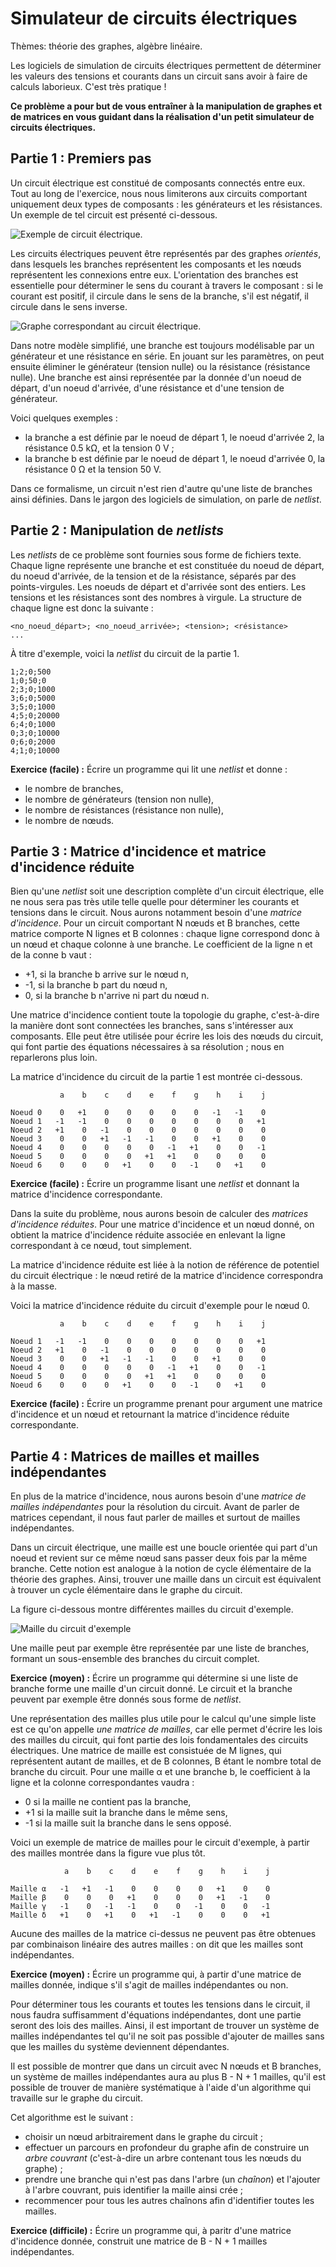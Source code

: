 # Simulateur de circuits électriques

Thèmes: théorie des graphes, algèbre linéaire.

Les logiciels de simulation de circuits électriques permettent de déterminer les valeurs des tensions et courants dans un circuit sans avoir à faire de calculs laborieux. C'est très pratique !

**Ce problème a pour but de vous entraîner à la manipulation de graphes et de matrices en vous guidant dans la réalisation d'un petit simulateur de circuits électriques.**

## Partie 1 : Premiers pas

Un circuit électrique est constitué de composants connectés entre eux. Tout au long de l'exercice, nous nous limiterons aux circuits comportant uniquement deux types de composants : les générateurs et les résistances. Un exemple de tel circuit est présenté ci-dessous.

![Exemple de circuit électrique.](circuit_1.png)

Les circuits électriques peuvent être représentés par des graphes *orientés*, dans lesquels les branches représentent les composants et les nœuds représentent les connexions entre eux. L'orientation des branches est essentielle pour déterminer le sens du courant à travers le composant : si le courant est positif, il circule dans le sens de la branche, s'il est négatif, il circule dans le sens inverse.

![Graphe correspondant au circuit électrique.](graphe_circuit_1.png)

Dans notre modèle simplifié, une branche est toujours modélisable par un générateur et une résistance en série. En jouant sur les paramètres, on peut ensuite éliminer le générateur (tension nulle) ou la résistance (résistance nulle). Une branche est ainsi représentée par la donnée d'un noeud de départ, d'un noeud d'arrivée, d'une résistance et d'une tension de générateur.

Voici quelques exemples :

* la branche a est définie par le noeud de départ 1, le noeud d'arrivée 2, la résistance 0.5 kΩ, et la tension 0 V ;
* la branche b est définie par le noeud de départ 1, le noeud d'arrivée 0, la résistance 0 Ω et la tension 50 V.

Dans ce formalisme, un circuit n'est rien d'autre qu'une liste de branches ainsi définies. Dans le jargon des logiciels de simulation, on parle de *netlist*.

## Partie 2 : Manipulation de *netlists*

Les *netlists* de ce problème sont fournies sous forme de fichiers texte. Chaque ligne représente une branche et est constituée du noeud de départ, du noeud d'arrivée, de la tension et de la résistance, séparés par des  points-virgules. Les noeuds de départ et d'arrivée sont des entiers. Les tensions et les résistances sont des nombres à virgule. La structure de chaque ligne est donc la suivante :

```
<no_noeud_départ>; <no_noeud_arrivée>; <tension>; <résistance>
...
```

À titre d'exemple, voici la *netlist* du circuit de la partie 1.

```
1;2;0;500
1;0;50;0
2;3;0;1000
3;6;0;5000
3;5;0;1000
4;5;0;20000
6;4;0;1000
0;3;0;10000
0;6;0;2000
4;1;0;10000
```

**Exercice (facile) :** Écrire un programme qui lit une *netlist* et donne :

* le nombre de branches,
* le nombre de générateurs (tension non nulle),
* le nombre de résistances (résistance non nulle),
* le nombre de nœuds.

## Partie 3 : Matrice d'incidence et matrice d'incidence réduite

Bien qu'une *netlist* soit une description complète d'un circuit électrique, elle ne nous sera pas très utile telle quelle pour déterminer les courants et tensions dans le circuit. Nous aurons notamment besoin d'une *matrice d'incidence*. Pour un circuit comportant N nœuds et B branches, cette matrice comporte N lignes et B colonnes : chaque ligne correspond donc à un nœud et chaque colonne à une branche. Le coefficient de la ligne n et de la conne b vaut :

* +1, si la branche b arrive sur le nœud n,
* -1, si la branche b part du nœud n,
*  0, si la branche b n'arrive ni part du nœud n.

Une matrice d'incidence contient toute la topologie du graphe, c'est-à-dire la manière dont sont connectées les branches, sans s'intéresser aux composants. Elle peut être utilisée pour écrire les lois des nœuds du circuit, qui font partie des équations nécessaires à sa résolution ; nous en reparlerons plus loin.

La matrice d'incidence du circuit de la partie 1 est montrée ci-dessous.

```
           a    b    c    d    e    f    g    h    i    j
		  
Noeud 0    0   +1    0    0    0    0    0   -1   -1    0
Noeud 1   -1   -1    0    0    0    0    0    0    0   +1
Noeud 2   +1    0   -1    0    0    0    0    0    0    0
Noeud 3    0    0   +1   -1   -1    0    0   +1    0    0
Noeud 4    0    0    0    0    0   -1   +1    0    0   -1
Noeud 5    0    0    0    0   +1   +1    0    0    0    0
Noeud 6    0    0    0   +1    0    0   -1    0   +1    0
```

**Exercice (facile) :** Écrire un programme lisant une *netlist* et donnant la matrice d'incidence correspondante.

Dans la suite du problème, nous aurons besoin de calculer des *matrices d'incidence réduites*. Pour une matrice d'incidence et un nœud donné, on obtient la matrice d'incidence réduite associée en enlevant la ligne correspondant à ce nœud, tout simplement.

La matrice d'incidence réduite est liée à la notion de référence de potentiel du circuit électrique : le nœud retiré de la matrice d'incidence correspondra à la masse.

Voici la matrice d'incidence réduite du circuit d'exemple pour le nœud 0.

```
           a    b    c    d    e    f    g    h    i    j
		  
Noeud 1   -1   -1    0    0    0    0    0    0    0   +1
Noeud 2   +1    0   -1    0    0    0    0    0    0    0
Noeud 3    0    0   +1   -1   -1    0    0   +1    0    0
Noeud 4    0    0    0    0    0   -1   +1    0    0   -1
Noeud 5    0    0    0    0   +1   +1    0    0    0    0
Noeud 6    0    0    0   +1    0    0   -1    0   +1    0
```

**Exercice (facile) :** Écrire un programme prenant pour argument une matrice d'incidence et un nœud et retournant la matrice d'incidence réduite correspondante.

## Partie 4 : Matrices de mailles et mailles indépendantes

En plus de la matrice d'incidence, nous aurons besoin d'une *matrice de mailles indépendantes* pour la résolution du circuit. Avant de parler de matrices cependant, il nous faut parler de mailles et surtout de mailles indépendantes.

Dans un circuit électrique, une maille est une boucle orientée qui part d'un noeud et revient sur ce même nœud sans passer deux fois par la même branche. Cette notion est analogue à la notion de cycle élémentaire de la théorie des graphes. Ainsi, trouver une maille dans un circuit est équivalent à trouver un cycle élémentaire dans le graphe du circuit.

La figure ci-dessous montre différentes mailles du circuit d'exemple.

![Maille du circuit d'exemple](mailles_circuit_1.png)

Une maille peut par exemple être représentée par une liste de branches, formant un sous-ensemble des branches du circuit complet.

**Exercice (moyen) :** Écrire un programme qui détermine si une liste de branche forme une maille d'un circuit donné. Le circuit et la branche peuvent par exemple être donnés sous forme de *netlist*.

Une représentation des mailles plus utile pour le calcul qu'une simple liste est ce qu'on appelle *une matrice de mailles*, car elle permet d'écrire les lois des mailles du circuit, qui font partie des lois fondamentales des circuits électriques. Une matrice de maille est consistuée de M lignes, qui représentent autant de mailles, et de B colonnes, B étant le nombre total de branche du circuit. Pour une maille α et une branche b, le coefficient à la ligne et la colonne correspondantes vaudra :

*  0 si la maille ne contient pas la branche,
* +1 si la maille suit la branche dans le même sens,
* -1 si la maille suit la branche dans le sens opposé.

Voici un exemple de matrice de mailles pour le circuit d'exemple, à partir des mailles montrée dans la figure vue plus tôt.


```
            a    b    c    d    e    f    g    h    i    j
		  
Maille α   -1   +1   -1    0    0    0    0   +1    0    0
Maille β    0    0    0   +1    0    0    0   +1   -1    0
Maille γ   -1    0   -1   -1    0    0   -1    0    0   -1
Maille δ   +1    0   +1    0   +1   -1    0    0    0   +1

```

Aucune des mailles de la matrice ci-dessus ne peuvent pas être obtenues par combinaison linéaire des autres mailles : on dit que les mailles sont indépendantes.

**Exercice (moyen) :** Écrire un programme qui, à partir d'une matrice de mailles donnée, indique s'il s'agit de mailles indépendantes ou non.

Pour déterminer tous les courants et toutes les tensions dans le circuit, il nous faudra suffisamment d'équations indépendantes, dont une partie seront des lois des mailles. Ainsi, il est important de trouver un système de mailles indépendantes tel qu'il ne soit pas possible d'ajouter de mailles sans que les mailles du système deviennent dépendantes.

Il est possible de montrer que dans un circuit avec N nœuds et B branches, un système de mailles indépendantes aura au plus B - N + 1 mailles, qu'il est possible de trouver de manière systématique à l'aide d'un algorithme qui travaille sur le graphe du circuit.

Cet algorithme est le suivant :

* choisir un nœud arbitrairement dans le graphe du circuit ;
* effectuer un parcours en profondeur du graphe afin de construire un *arbre couvrant* (c'est-à-dire un arbre contenant tous les nœuds du graphe) ;
* prendre une branche qui n'est pas dans l'arbre (un *chaînon*)  et l'ajouter à l'arbre couvrant, puis identifier la maille ainsi crée ;
* recommencer pour tous les autres chaînons afin d'identifier toutes les mailles.

**Exercice (difficile) :** Écrire un programme qui, à paritr d'une matrice d'incidence donnée, construit une matrice de B - N + 1 mailles indépendantes.

